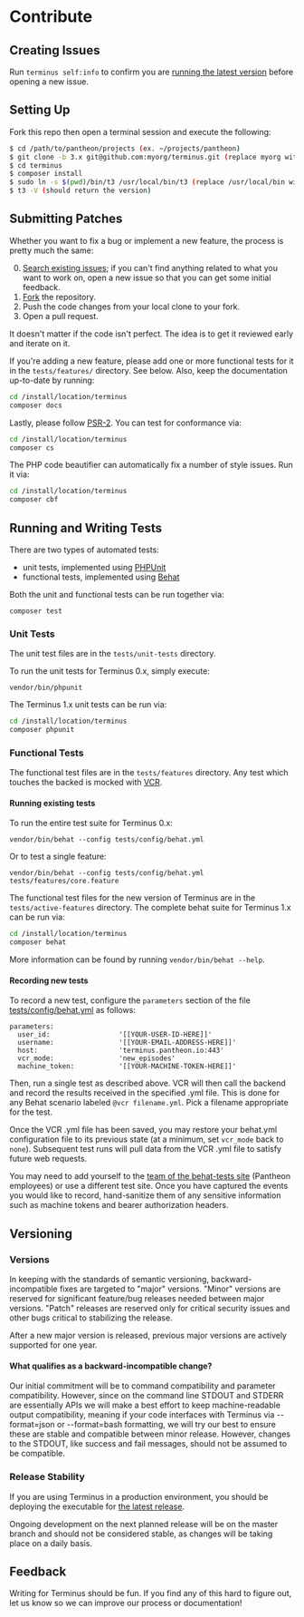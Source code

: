 Contribute
==========

Creating Issues
---------------

Run `terminus self:info` to confirm you are [running the latest version](https://github.com/pantheon-systems/terminus/releases) before opening a new issue.

Setting Up
----------

Fork this repo then open a terminal session and execute the following:

```bash
$ cd /path/to/pantheon/projects (ex. ~/projects/pantheon)
$ git clone -b 3.x git@github.com:myorg/terminus.git (replace myorg with your forked GitHub account)
$ cd terminus
$ composer install
$ sudo ln -s $(pwd)/bin/t3 /usr/local/bin/t3 (replace /usr/local/bin with your preferred location, if desired)
$ t3 -V (should return the version)
```

Submitting Patches
------------------

Whether you want to fix a bug or implement a new feature, the process is pretty much the same:

0. [Search existing issues](https://github.com/pantheon-systems/terminus/issues); if you can't find anything related to what you want to work on, open a new issue so that you can get some initial feedback.
1. [Fork](https://github.com/pantheon-systems/terminus/fork) the repository.
2. Push the code changes from your local clone to your fork.
3. Open a pull request.

It doesn't matter if the code isn't perfect. The idea is to get it reviewed early and iterate on it.

If you're adding a new feature, please add one or more functional tests for it in the `tests/features/` directory. See below. Also, keep the documentation up-to-date by running:

  ```bash
  cd /install/location/terminus
  composer docs
  ```


Lastly, please follow [PSR-2](http://www.php-fig.org/psr/psr-2/).  You can test for conformance via:
  ```bash
  cd /install/location/terminus
  composer cs
  ```
The PHP code beautifier can automatically fix a number of style issues. Run it via:
  ```bash
  cd /install/location/terminus
  composer cbf
  ```

Running and Writing Tests
-------------------------

There are two types of automated tests:

* unit tests, implemented using [PHPUnit](http://phpunit.de/)
* functional tests, implemented using [Behat](http://behat.org)

Both the unit and functional tests can be run together via:

`composer test`

### Unit Tests

The unit test files are in the `tests/unit-tests` directory.

To run the unit tests for Terminus 0.x, simply execute:

  `vendor/bin/phpunit`
  
The Terminus 1.x unit tests can be run via:

  ```bash
  cd /install/location/terminus
  composer phpunit
  ```


### Functional Tests

The functional test files are in the `tests/features` directory. Any test which touches the backed is mocked with [VCR](http://php-vcr.github.io).

#### Running existing tests

To run the entire test suite for Terminus 0.x:

  `vendor/bin/behat --config tests/config/behat.yml`

Or to test a single feature:

  `vendor/bin/behat --config tests/config/behat.yml tests/features/core.feature`

The functional test files for the new version of Terminus are in the `tests/active-features` directory. The complete behat suite for Terminus 1.x can be run via:

  ```bash
  cd /install/location/terminus
  composer behat
  ```

More information can be found by running `vendor/bin/behat --help`.

#### Recording new tests

To record a new test, configure the `parameters` section of the file [tests/config/behat.yml](tests/config/behat.yml) as follows:
```
parameters:
  user_id:                 '[[YOUR-USER-ID-HERE]]'
  username:                '[[YOUR-EMAIL-ADDRESS-HERE]]'
  host:                    'terminus.pantheon.io:443'
  vcr_mode:                'new_episodes'
  machine_token:           '[[YOUR-MACHINE-TOKEN-HERE]]'
```
Then, run a single test as described above. VCR will then call the backend and record the results received in the specified .yml file. This is done for any Behat scenario labeled `@vcr filename.yml`. Pick a filename appropriate for the test.

Once the VCR .yml file has been saved, you may restore your behat.yml configuration file to its previous state (at a minimum, set `vcr_mode` back to `none`). Subsequent test runs will pull data from the VCR .yml file to satisfy future web requests.

You may need to add yourself to the [team of the behat-tests site](https://admin.dashboard.pantheon.io/sites/e885f5fe-6644-4df6-a292-68b2b57c33ad#dev/code) (Pantheon employees) or use a different test site. Once you have captured the events you would like to record, hand-sanitize them of any sensitive information such as machine tokens and bearer authorization headers.

Versioning
----------

### Versions

In keeping with the standards of semantic versioning, backward-incompatible fixes are targeted to "major" versions. "Minor" versions are reserved for significant feature/bug releases needed between major versions. "Patch" releases are reserved only for critical security issues and other bugs critical to stabilizing the release.

After a new major version is released, previous major versions are actively supported for one year.

#### What qualifies as a backward-incompatible change?

Our initial commitment will be to command compatibility and parameter compatibility. However, since on the command line STDOUT and STDERR are essentially APIs we will make a best effort to keep machine-readable output compatibility, meaning if your code interfaces with Terminus via --format=json or --format=bash formatting, we will try our best to ensure these are stable and compatible between minor release. However, changes to the STDOUT, like success and fail messages, should not be assumed to be compatible.

### Release Stability

If you are using Terminus in a production environment, you should be deploying the executable for [the latest release](https://github.com/pantheon-systems/terminus/releases).

Ongoing development on the next planned release will be on the master branch and should not be considered stable, as changes will be taking place on a daily basis.

Feedback
--------

Writing for Terminus should be fun. If you find any of this hard to figure out, let us know so we can improve our process or documentation!
